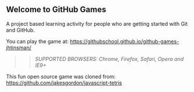 ## Welcome to GitHub Games

A project based learning activity for people who are getting started with Git and GitHub.

You can play the game at: https://githubschool.github.io/github-games-jhtinsman/

>> _*SUPPORTED BROWSERS*: Chrome, Firefox, Safari, Opera and IE9+_

This fun open source game was cloned from: https://github.com/jakesgordon/javascript-tetris
